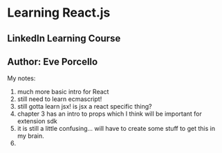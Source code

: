 # Learning React.js

## LinkedIn Learning Course

## Author: Eve Porcello

My notes: 

1. much more basic intro for React
2. still need to learn ecmascript!
3. still gotta learn jsx! is jsx a react specific thing?
4. chapter 3 has an intro to props which I think will be important for extension sdk
5. it is still a little confusing... will have to create some stuff to get this in my brain.
6. 